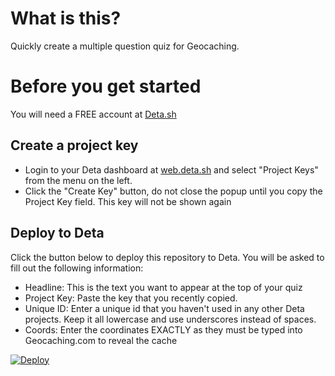 # What is this? #

Quickly create a multiple question quiz for Geocaching. 

# Before you get started #

You will need a FREE account at [Deta.sh](https://deta.sh)


## Create a project key ##
* Login to your Deta dashboard at [web.deta.sh](https://web.deta.sh) and select "Project Keys" from the menu on the left.
* Click the "Create Key" button, do not close the popup until you copy the Project Key field. This key will not be shown again

## Deploy to Deta ##

Click the button below to deploy this repository to Deta. You will be asked to fill out the following information:

* Headline: This is the text you want to appear at the top of your quiz
* Project Key: Paste the key that you recently copied.
* Unique ID: Enter a unique id that you haven't used in any other Deta projects. Keep it all lowercase and use underscores instead of spaces.
* Coords: Enter the coordinates EXACTLY as they must be typed into Geocaching.com to reveal the cache


[![Deploy](https://button.deta.dev/1/svg)](https://go.deta.dev/deploy?https://github.com/ahiscox/deta-multiplechoice)

